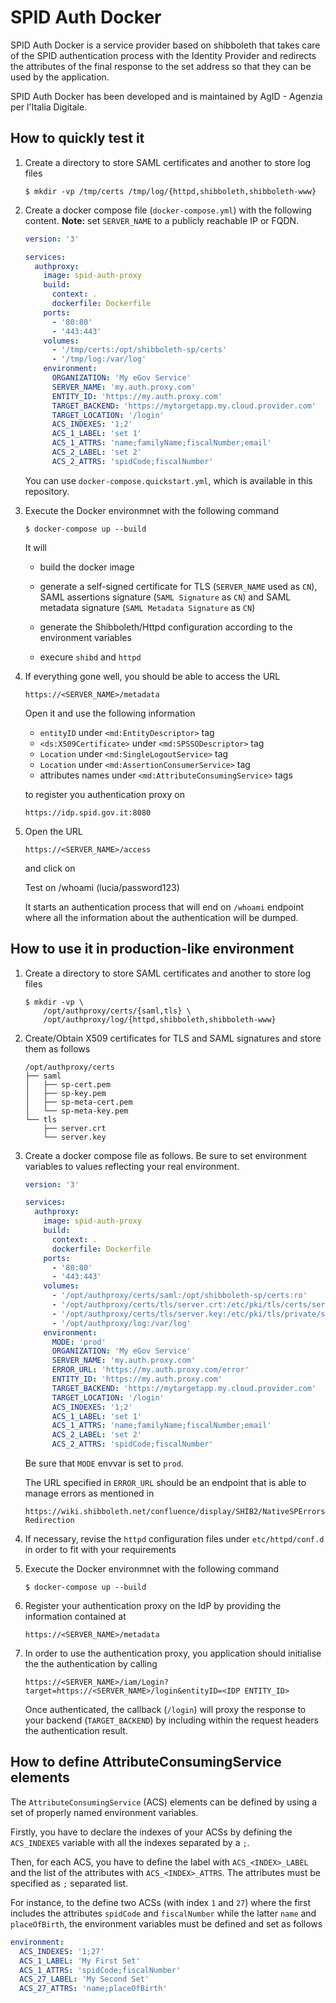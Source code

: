# SPID Auth Docker

SPID Auth Docker is a service provider based on shibboleth that takes care of
the SPID authentication process with the Identity Provider and redirects the
attributes of the final response to the set address so that they can be used
by the application.

SPID Auth Docker has been developed and is maintained by AgID - Agenzia per
l'Italia Digitale.

## How to quickly test it

1.  Create a directory to store SAML certificates and another to store log
    files

        $ mkdir -vp /tmp/certs /tmp/log/{httpd,shibboleth,shibboleth-www}

2.  Create a docker compose file (`docker-compose.yml`) with the following
    content. **Note:** set `SERVER_NAME` to a publicly reachable IP or FQDN.

    ```.yaml
    version: '3'

    services:
      authproxy:
        image: spid-auth-proxy
        build:
          context: .
          dockerfile: Dockerfile
        ports:
          - '80:80'
          - '443:443'
        volumes:
          - '/tmp/certs:/opt/shibboleth-sp/certs'
          - '/tmp/log:/var/log'
        environment:
          ORGANIZATION: 'My eGov Service'
          SERVER_NAME: 'my.auth.proxy.com'
          ENTITY_ID: 'https://my.auth.proxy.com'
          TARGET_BACKEND: 'https://mytargetapp.my.cloud.provider.com'
          TARGET_LOCATION: '/login'
          ACS_INDEXES: '1;2'
          ACS_1_LABEL: 'set 1'
          ACS_1_ATTRS: 'name;familyName;fiscalNumber;email'
          ACS_2_LABEL: 'set 2'
          ACS_2_ATTRS: 'spidCode;fiscalNumber'
    ```

    You can use `docker-compose.quickstart.yml`, which is available in this
    repository.

3.  Execute the Docker environmnet with the following command

        $ docker-compose up --build

    It will

    *   build the docker image

    *   generate a self-signed certificate for TLS (`SERVER_NAME` used
        as `CN`), SAML assertions signature (`SAML Signature` as `CN`) and
        SAML metadata signature (`SAML Metadata Signature` as `CN`)

    *   generate the Shibboleth/Httpd configuration according to the
        environment variables

    *   execure `shibd` and `httpd`

4.  If everything gone well, you should be able to access the URL

        https://<SERVER_NAME>/metadata

    Open it and use the following information

    *   `entityID` under `<md:EntityDescriptor>` tag
    *   `<ds:X509Certificate>` under `<md:SPSSODescriptor>` tag
    *   `Location` under `<md:SingleLogoutService>` tag
    *   `Location` under `<md:AssertionConsumerService>` tag
    *   attributes names under `<md:AttributeConsumingService>` tags

    to register you authentication proxy on

        https://idp.spid.gov.it:8080

5.  Open the URL

        https://<SERVER_NAME>/access

    and click on

       Test on /whoami (lucia/password123)

    It starts an authentication process that will end on `/whoami` endpoint
    where all the information about the authentication will be dumped.

## How to use it in production-like environment

1.  Create a directory to store SAML certificates and another to store log
    files

        $ mkdir -vp \
            /opt/authproxy/certs/{saml,tls} \
            /opt/authproxy/log/{httpd,shibboleth,shibboleth-www}

2.  Create/Obtain X509 certificates for TLS and SAML signatures and store them
    as follows

        /opt/authproxy/certs
        ├── saml
        │   ├── sp-cert.pem
        │   ├── sp-key.pem
        │   ├── sp-meta-cert.pem
        │   └── sp-meta-key.pem
        └── tls
            ├── server.crt
            └── server.key

3.  Create a docker compose file as follows. Be sure to set environment
    variables to values reflecting your real environment.

    ```.yaml
    version: '3'

    services:
      authproxy:
        image: spid-auth-proxy
        build:
          context: .
          dockerfile: Dockerfile
        ports:
          - '80:80'
          - '443:443'
        volumes:
          - '/opt/authproxy/certs/saml:/opt/shibboleth-sp/certs:ro'
          - '/opt/authproxy/certs/tls/server.crt:/etc/pki/tls/certs/server.crt:ro'
          - '/opt/authproxy/certs/tls/server.key:/etc/pki/tls/private/server.key:ro'
          - '/opt/authproxy/log:/var/log'
        environment:
          MODE: 'prod'
          ORGANIZATION: 'My eGov Service'
          SERVER_NAME: 'my.auth.proxy.com'
          ERROR_URL: 'https://my.auth.proxy.com/error'
          ENTITY_ID: 'https://my.auth.proxy.com'
          TARGET_BACKEND: 'https://mytargetapp.my.cloud.provider.com'
          TARGET_LOCATION: '/login'
          ACS_INDEXES: '1;2'
          ACS_1_LABEL: 'set 1'
          ACS_1_ATTRS: 'name;familyName;fiscalNumber;email'
          ACS_2_LABEL: 'set 2'
          ACS_2_ATTRS: 'spidCode;fiscalNumber'
    ```

    Be sure that `MODE` envvar is set to `prod`.

    The URL specified in `ERROR_URL` should be an endpoint that is able
    to manage errors as mentioned in

        https://wiki.shibboleth.net/confluence/display/SHIB2/NativeSPErrors#NativeSPErrors-Redirection

4.  If necessary, revise the `httpd` configuration files under `etc/httpd/conf.d`
    in order to fit with your requirements

5.  Execute the Docker environmnet with the following command

        $ docker-compose up --build

6.  Register your authentication proxy on the IdP by providing the information
    contained at

        https://<SERVER_NAME>/metadata

7.  In order to use the authentication proxy, you application should
    initialise the the authentication by calling

        https://<SERVER_NAME>/iam/Login?target=https://<SERVER_NAME>/login&entityID=<IDP ENTITY_ID>

    Once authenticated, the callback (`/login`) will proxy the response to
    your backend (`TARGET_BACKEND`) by including within the request headers
    the authentication result.

## How to define AttributeConsumingService elements

The `AttributeConsumingService` (ACS) elements can be defined by using a set
of properly named environment variables.

Firstly, you have to declare the indexes of your ACSs by defining the
`ACS_INDEXES` variable with all the indexes separated by a `;`.

Then, for each ACS, you have to define the label with `ACS_<INDEX>_LABEL` and
the list of the attributes with `ACS_<INDEX>_ATTRS`. The attributes must be
specified as `;` separated list.

For instance, to the define two ACSs (with index `1` and `27`) where the
first includes the attributes `spidCode` and `fiscalNumber` while the latter
`name` and `placeOfBirth`, the environment variables must be defined and set
as follows

```.yaml
environment:
  ACS_INDEXES: '1;27'
  ACS_1_LABEL: 'My First Set'
  ACS_1_ATTRS: 'spidCode;fiscalNumber'
  ACS_27_LABEL: 'My Second Set'
  ACS_27_ATTRS: 'name;placeOfBirth'
```
